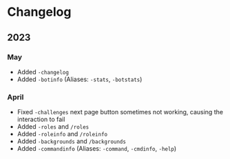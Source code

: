 # Changelog

## 2023

### May

* Added `-changelog`
* Added `-botinfo` (Aliases: `-stats`, `-botstats`)

### April

* Fixed `-challenges` next page button sometimes not working, causing the interaction to fail
* Added `-roles` and `/roles`
* Added `-roleinfo` and `/roleinfo`
* Added `-backgrounds` and `/backgrounds`
* Added `-commandinfo` (Aliases: `-command`, `-cmdinfo`, `-help`)
